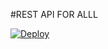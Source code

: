#REST API FOR ALLL 

[![Deploy](https://www.herokucdn.com/deploy/button.svg)](https://heroku.com/deploy?template=https://github.com/livydev/tesapi/)
